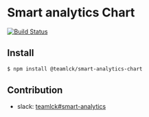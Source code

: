 # Smart analytics Chart

<!-- not published yet
[![npm (scoped)](https://img.shields.io/npm/v/@teamlck/smart-analytics-chart.svg)](https://www.npmjs.com/package/@teamlck/smart-analytics-chart)
-->
[![Build Status](https://travis-ci.org/teamlck/smart-analytics-chart.svg?branch=master)](https://travis-ci.org/teamlck/smart-analytics-chart)

## Install
```bash
$ npm install @teamlck/smart-analytics-chart
```

## Contribution

* slack: [teamlck#smart-analytics](https://teamlck.slack.com/messages/CCRNEL0MC)

